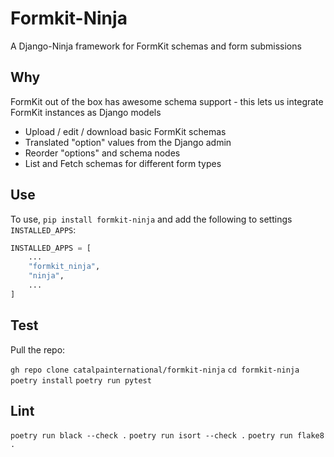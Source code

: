 # Formkit-Ninja

A Django-Ninja framework for FormKit schemas and form submissions

## Why

FormKit out of the box has awesome schema support - this lets us integrate FormKit instances as Django models

- Upload / edit / download basic FormKit schemas
- Translated "option" values from the Django admin
- Reorder "options" and schema nodes
- List and Fetch schemas for different form types

## Use

To use, `pip install formkit-ninja` and add the following to settings `INSTALLED_APPS`:

```py
INSTALLED_APPS = [
    ...
    "formkit_ninja",
    "ninja",
    ...
]
```

## Test

Pull the repo:

`gh repo clone catalpainternational/formkit-ninja`
`cd formkit-ninja`
`poetry install`
`poetry run pytest`

## Lint

`poetry run black --check .`
`poetry run isort --check .`
`poetry run flake8 .`
